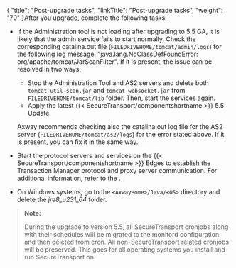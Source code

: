{
    "title": "Post-upgrade tasks",
    "linkTitle": "Post-upgrade tasks",
    "weight": "70"
}After you upgrade, complete the following tasks:

-   If the Administration tool is not loading after upgrading to 5.5 GA, it is likely that the admin service fails to start normally. Check the corresponding catalina.out file (`FILEDRIVEHOME/tomcat/admin/logs`) for the following log message: "java.lang.NoClassDefFoundError: org/apache/tomcat/JarScanFilter". If it is present, the issue can be resolved in two ways:
    -   Stop the Administration Tool and AS2 servers and delete both `tomcat-util-scan.jar` and `tomcat-websocket.jar` from `FILEDRIVEHOME/tomcat/lib` folder. Then, start the services again.
    -   Apply the latest {{< SecureTransport/componentshortname >}} 5.5 Update.

      
    Axway recommends checking also the catalina.out log file for the AS2 server (`FILEDRIVEHOME/tomcat/as2/logs`) for the error stated above. If it is present, you can fix it in the same way.
-   Start the protocol servers and services on the {{< SecureTransport/componentshortname >}} Edges to establish the Transaction Manager protocol and proxy server communication. For additional information, refer to the .
-   On Windows systems, go to the `<AxwayHome>/Java/<OS>` directory and delete the *jre8\_u231\_64* folder.

> **Note:**
>
> During the upgrade to version 5.5, all SecureTransport cronjobs along with their schedules will be migrated to the monitord configuration and then deleted from cron. All non-SecureTransport related cronjobs will be preserved. This goes for all operating systems you install and run SecureTransport on.

